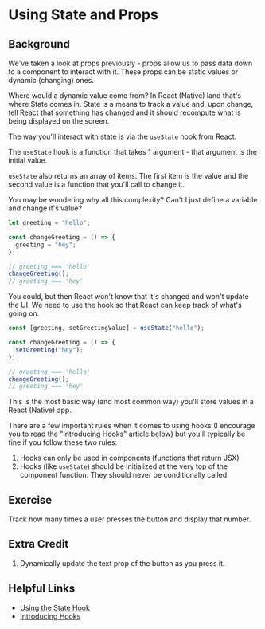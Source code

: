 # Using State and Props

## Background

We've taken a look at props previously - props allow us to pass data down to a component to interact with it. These props can be static values or dynamic (changing) ones.

Where would a dynamic value come from? In React (Native) land that's where State comes in. State is a means to track a value and, upon change, tell React that something has changed and it should recompute what is being displayed on the screen.

The way you'll interact with state is via the `useState` hook from React.

The `useState` hook is a function that takes 1 argument - that argument is the initial value.

`useState` also returns an array of items. The first item is the value and the second value is a function that you'll call to change it.

You may be wondering why all this complexity? Can't I just define a variable and change it's value?

```js
let greeting = "hello";

const changeGreeting = () => {
  greeting = "hey";
};

// greeting === 'hello'
changeGreeting();
// greeting === 'hey'
```

You could, but then React won't know that it's changed and won't update the UI. We need to use the hook so that React can keep track of what's going on.

```js
const [greeting, setGreetingValue] = useState("hello");

const changeGreeting = () => {
  setGreeting("hey");
};

// greeting === 'hello'
changeGreeting();
// greeting === 'hey'
```

This is the most basic way (and most common way) you'll store values in a React (Native) app.

There are a few important rules when it comes to using hooks (I encourage you to read the "Introducing Hooks" article below) but you'll typically be fine if you follow these two rules:

1. Hooks can only be used in components (functions that return JSX)
2. Hooks (like `useState`) should be initialized at the very top of the component function. They should never be conditionally called.

## Exercise

Track how many times a user presses the button and display that number.

## Extra Credit

1. Dynamically update the text prop of the button as you press it.

## Helpful Links

- [Using the State Hook](https://reactjs.org/docs/hooks-state.html)
- [Introducing Hooks](https://reactjs.org/docs/hooks-intro.html)
